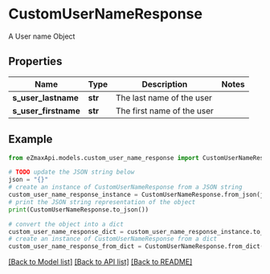 # CustomUserNameResponse

A User name Object

## Properties

Name | Type | Description | Notes
------------ | ------------- | ------------- | -------------
**s_user_lastname** | **str** | The last name of the user | 
**s_user_firstname** | **str** | The first name of the user | 

## Example

```python
from eZmaxApi.models.custom_user_name_response import CustomUserNameResponse

# TODO update the JSON string below
json = "{}"
# create an instance of CustomUserNameResponse from a JSON string
custom_user_name_response_instance = CustomUserNameResponse.from_json(json)
# print the JSON string representation of the object
print(CustomUserNameResponse.to_json())

# convert the object into a dict
custom_user_name_response_dict = custom_user_name_response_instance.to_dict()
# create an instance of CustomUserNameResponse from a dict
custom_user_name_response_from_dict = CustomUserNameResponse.from_dict(custom_user_name_response_dict)
```
[[Back to Model list]](../README.md#documentation-for-models) [[Back to API list]](../README.md#documentation-for-api-endpoints) [[Back to README]](../README.md)


